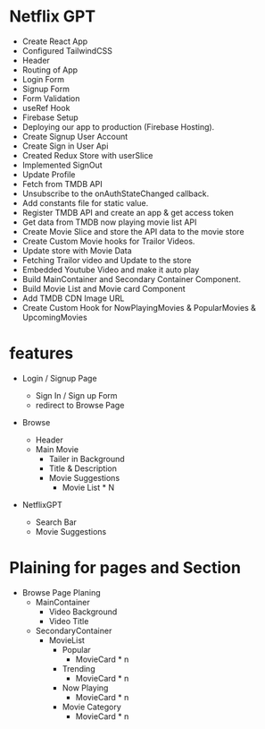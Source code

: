 # Netflix GPT

- Create React App
- Configured TailwindCSS
- Header
- Routing of App
- Login Form
- Signup Form
- Form Validation
- useRef Hook
- Firebase Setup
- Deploying our app to production (Firebase Hosting).
- Create Signup User Account
- Create Sign in User Api
- Created Redux Store with userSlice
- Implemented SignOut
- Update Profile
- Fetch from TMDB API
- Unsubscribe to the onAuthStateChanged callback.
- Add constants file for static value.
- Register TMDB API and create an app & get access token
- Get data from TMDB now playing movie list API
- Create Movie Slice and store the API data to the movie store
- Create Custom Movie hooks for Trailor Videos.
- Update store with Movie Data
- Fetching Trailor video and Update to the store
- Embedded Youtube Video and make it auto play
- Build MainContainer and Secondary Container Component.
- Build Movie List and Movie card Component
- Add TMDB CDN Image URL
- Create Custom Hook for NowPlayingMovies & PopularMovies & UpcomingMovies
  
  


# features
- Login / Signup Page
    -  Sign In / Sign up Form
    - redirect to Browse Page
- Browse
    - Header
    - Main Movie
        - Tailer in Background
        - Title & Description
        - Movie Suggestions
            - Movie List * N

- NetflixGPT
    - Search Bar
    - Movie Suggestions

# Plaining for pages and Section
- Browse Page Planing
  - MainContainer
    - Video Background
    - Video Title
  - SecondaryContainer
    - MovieList
      - Popular
        - MovieCard * n
      - Trending
        - MovieCard * n
      - Now Playing
        - MovieCard * n
      - Movie Category
        - MovieCard * n 